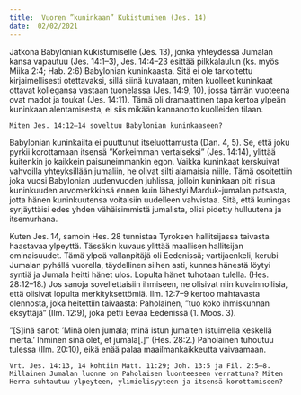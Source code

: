 ```yaml
---
title:  Vuoren ”kuninkaan” Kukistuminen (Jes. 14)
date:  02/02/2021
---
```


Jatkona Babylonian kukistumiselle (Jes. 13), jonka yhteydessä Jumalan kansa vapautuu (Jes. 14:1–3), Jes. 14:4–23 esittää pilkkalaulun (ks. myös Miika 2:4; Hab. 2:6) Babylonian kuninkaasta. Sitä ei ole tarkoitettu kirjaimellisesti otettavaksi, sillä siinä kuvataan, miten kuolleet kuninkaat ottavat kollegansa vastaan tuonelassa (Jes. 14:9, 10), jossa tämän vuoteena ovat madot ja toukat (Jes. 14:11). Tämä oli dramaattinen tapa kertoa ylpeän kuninkaan alentamisesta, ei siis mikään kannanotto kuolleiden tilaan.

`Miten Jes. 14:12–14 soveltuu Babylonian kuninkaaseen?`

Babylonian kuninkailta ei puuttunut itseluottamusta (Dan. 4, 5). Se, että joku pyrkii korottamaan itsensä ”Korkeimman vertaiseksi” (Jes. 14:14), ylittää kuitenkin jo kaikkein paisuneimmankin egon. Vaikka kuninkaat kerskuivat vahvoilla yhteyksillään jumaliin, he olivat silti alamaisia niille. Tämä osoitettiin joka vuosi Babylonian uudenvuoden juhlissa, jolloin kuninkaan piti riisua kuninkuuden arvomerkkinsä ennen kuin lähestyi Marduk-jumalan patsasta, jotta hänen kuninkuutensa voitaisiin uudelleen vahvistaa. Sitä, että kuningas syrjäyttäisi edes yhden vähäisimmistä jumalista, olisi pidetty hulluutena ja itsemurhana.

Kuten Jes. 14, samoin Hes. 28 tunnistaa Tyroksen hallitsijassa taivasta haastavaa ylpeyttä. Tässäkin kuvaus ylittää maallisen hallitsijan ominaisuudet. Tämä ylpeä vallanpitäjä oli Eedenissä; vartijaenkeli, kerubi Jumalan pyhällä vuorella, täydellinen siihen asti, kunnes hänestä löytyi syntiä ja Jumala heitti hänet ulos. Lopulta hänet tuhotaan tulella. (Hes. 28:12–18.) Jos sanoja sovellettaisiin ihmiseen, ne olisivat niin kuvainnollisia, että olisivat lopulta merkityksettömiä. Ilm. 12:7–9 kertoo mahtavasta olennosta, joka heitettiin taivaasta: Paholainen, ”tuo koko ihmiskunnan eksyttäjä” (Ilm. 12:9), joka petti Eevaa Eedenissä (1. Moos. 3).

”[S]inä sanot: ’Minä olen jumala; minä istun jumalten istuimella keskellä merta.’ Ihminen sinä olet, et jumala[.]” (Hes. 28:2.) Paholainen tuhoutuu tulessa (Ilm. 20:10), eikä enää palaa maailmankaikkeutta vaivaamaan.

`Vrt. Jes. 14:13, 14 kohtiin Matt. 11:29; Joh. 13:5 ja Fil. 2:5–8. Millainen Jumalan luonne on Paholaisen luonteeseen verrattuna? Miten Herra suhtautuu ylpeyteen, ylimielisyyteen ja itsensä korottamiseen?`